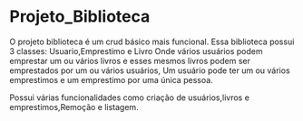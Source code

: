 # Projeto_Biblioteca
O projeto biblioteca é um crud básico mais funcional.
Essa biblioteca possui 3 classes: Usuario,Emprestimo e Livro
Onde vários usuários podem emprestar um ou vários livros e esses mesmos livros podem ser emprestados por um ou vários usuários,
Um usuário pode ter um ou vários emprestimos e um emprestimo por uma única pessoa.

Possui várias funcionalidades como criação de usuários,livros e emprestimos,Remoção e listagem.
